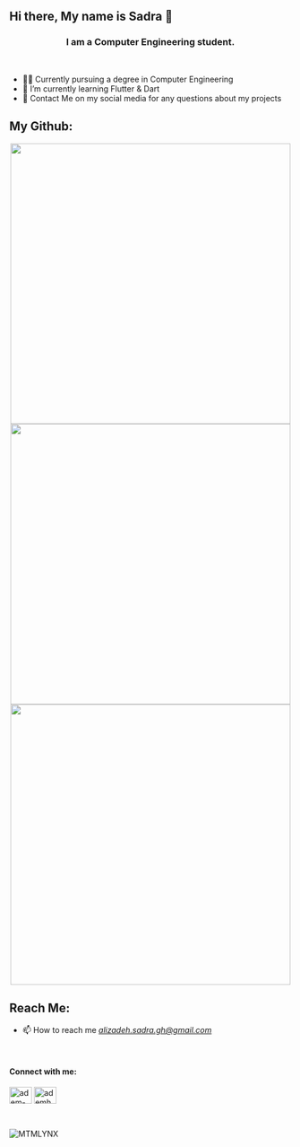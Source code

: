 ## Hi there, My name is Sadra 👋
<!--
**SadraAG84/SadraAG84** is a ✨ _special_ ✨ repository because its `README.md` (this file) appears on your GitHub profile.

Here are some ideas to get you started:

- 🔭 I’m currently working on Flutter
- 🌱 I’m currently learning ...
- 👯 I’m looking to collaborate on ...
- 🤔 I’m looking for help with ...
- 💬 Ask me about ...
- 📫 How to reach me:
- 😄 Pronouns: ...
- ⚡ Fun fact: ...
-->

<h3 align="center">I am a Computer Engineering student.</h3>
<br>

- 👨‍💻 Currently pursuing a degree in Computer Engineering
- 🌱 I’m currently learning Flutter & Dart
- 🙌 Contact Me on my social media for any questions about my projects

## My Github:

</p>

<p align="center" >  
  <a href="https://github.com/SadraAG84/"> 
    <img width=500 src="https://github-readme-stats.vercel.app/api?username=SadraAG84&?count_private=true&show_icons=true&include_all_commits=true&theme=dark&"/>
  </a>
   <br/>
  <a href="https://github.com/SadraAG84/"> 
    <img width=500 src="https://github-readme-streak-stats.herokuapp.com/?user=SadraAG84&theme=dark"/>
  </a>
   <br/>
  <a href="https://github.com/SadraAG84/"> 
    <img width=500 src="https://github-readme-stats.vercel.app/api/top-langs/?username=SadraAG84&count_private=true&layout=compact&theme=dark&hide=javascript"/>
  </a>
</p>

## Reach Me:

- 📫 How to reach me *alizadeh.sadra.gh@gmail.com*

<br>
<h4 align="left">Connect with me:</h4>
<p align="left">
<a href="https://linkedin.com/in/sadra-alizadeh" target="blank"><img align="center" src="https://raw.githubusercontent.com/rahuldkjain/github-profile-readme-generator/master/src/images/icons/Social/linked-in-alt.svg" alt="adem-han" height="30" width="40" /></a>
<a href="https://www.instagram.com/s4dra_ag/" target="blank"><img align="center" src="https://raw.githubusercontent.com/rahuldkjain/github-profile-readme-generator/master/src/images/icons/Social/instagram.svg" alt="ademhannnn" height="30" width="40" /></a>
</p>
<br>
<p align="left">
  <img src="https://komarev.com/ghpvc/?username=SadraAG84&label=Profile%20Views&color=0e75b6&style=flat" alt="MTMLYNX" />
</p>
